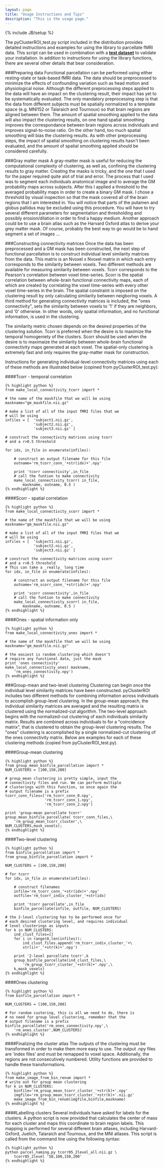 ```yaml
---
layout: page
title: "Usage Instructions and Tips"
description: "This is the usage page."
---
```

{% include JB/setup %}

The pyClusterROI_test.py script included in the distribution provides detailed
instructions and examples for using the library to parcellate fMRI data. This
script can be used in combination with a [**test
dataset**](https://www.nitrc.org/frs/downloadlink.php/3719) to validate your
installation. In addition to instructions for using the library functions,
there are several other details that bear consideration.

###Preparing data
Functional parcellation can be performed using either resting-state or
task-based fMRI data. The data should
be preprocessed to minimize the effects of confounding variation such as head
motion and physiological noise. Although the different preprocessing steps
applied to the data will have an impact on the clustering result, their impact
has yet to be systematically evaluated. The only mandatory preprocessing step
is that the data from different subjects must be spatially normalized to a
template space (e.g. MNI152 or Talaraich and Tournoux) so that brain regions
are aligned between them. The amount of spatial smoothing applied to the data
will also impact the clustering results, on one hand spatial smoothing improves
the correspondance between brain regions across individuals and improves
signal-to-noise ratio. On the other hand, too much spatial smoothing will bias
the clustering results. As with other preprocessing steps, the impact of
spatial smoothing on clustering results hasn't been evaluated, and the amount
of spatial smoothing applied should be considered carefully.

###Gray matter mask
A gray-matter mask is useful for reducing the computational complexity of
clustering, as well as, confining the clustering results to gray matter.
Creating the masks is  tricky, and the one that I used for the paper required
quite alot of trial and error. The process that I used was to segment each
individuals anatomical image and to average the GM probability maps across
subjects. After this I applied a threshold to the averaged probability maps in
order to create a binary GM mask. I chose a threshold by visual inspection so
that the mask covered all of the brain regions that I am interested in. You
will notice that parts of the putamen and globus pallidus may be excluded using
this procedure. You will have to try several different parameters for
segmentation and thresholding and possibly erosion/dilation in order to find a
happy medium. Another approach could be to use a brain atlas such as the
Harvard Oxford atlas to derive your grey matter mask. Of course, probably the
best way to go would be to hand segment a set of images ...

###Constructing connectivity matrices
Once the data has been preprocessed and a GM mask has been constructed, the
next step of functional parcellation is to construct individual level
similarity matrices from the data. This matrix is an Nvoxel x Nvoxel matrix in
which each entry corresponds to the similarity between voxels. Two different
methods are available for measuring similarity between voxels. Tcorr
corresponds to the Pearson's correlation between voxel time-series. Scorr is
the spatial correlation between whole-brain functional connectivity maps, each
of which are created by correlating the voxel time-series with every other
voxel time-series in the brain. The spatial constraint is imposed on the
clustering result by only calculating similarity between neigboring voxels. A
third method for generating connectivity matrices is included, the "ones
connectivity", sets the similarity between voxels to '1' if they are neighbors,
and '0' otherwise. In other words, only spatial information, and no functional
information, is used in the clustering.

The similarity metric chosen depends on the desired properties of the
clustering solution. Tcorr is preferred when the desire is to maximize the
temporal homogeniety of the clusters. Scorr should be used when the desire is
to maximaize the similarity between whole-brain functional connectivity maps
generated at each voxel. The spatial-only clustering is extremely fast and only
requires the gray-matter mask for construction. 

Instructions for generating individual-level connectivity matrices using each
of these methods are illustrated below (copined from pyClusterROI_test.py):

####Tcorr - temporal correlation

    {% highlight python %}
    from make_local_connectivity_tcorr import *

    # the name of the maskfile that we will be using
    maskname="gm_maskfile.nii.gz"

    # make a list of all of the input fMRI files that we 
    # will be using
    infiles = [  'subject1.nii.gz', 
                 'subject2.nii.gz', 
                 'subject3.nii.gz' ]

    # construct the connectivity matrices using tcorr 
    # and a r>0.5 threshold

    for idx, in_file in enumerate(infiles):

        # construct an output filename for this file
        outname='rm_tcorr_conn_'+str(idx)+'.npy'

        print 'tcorr connectivity',in_file
        # call the funtion to make connectivity
        make_local_connectivity_tcorr( in_file, 
            maskname, outname, 0.5 )
    {% endhighlight %}

####Scorr - spatial correlation

    {% highlight python %}
    from make_local_connectivity_scorr import *

    # the name of the maskfile that we will be using
    maskname="gm_maskfile.nii.gz"

    # make a list of all of the input fMRI files that we 
    # will be using
    infiles = [  'subject1.nii.gz',
                 'subject2.nii.gz',
                 'subject3.nii.gz' ]

    # construct the connectivity matrices using scorr 
    # and a r>0.5 threshold
    # This can take a _really_ long time
    for idx, in_file in enumerate(infiles):
    
        # construct an output filename for this file
        outname='rm_scorr_conn_'+str(idx)+'.npy'

        print 'scorr connectivity',in_file
        # call the funtion to make connectivity
        make_local_connectivity_scorr( in_file,
            maskname, outname, 0.5 )
    {% endhighlight %}

####Ones - spatial information only

    {% highlight python %}
    from make_local_connectivity_ones import *

    # the name of the maskfile that we will be using
    maskname="gm_maskfile.nii.gz"

    # the easiest is random clustering which doesn't 
    # require any functional data, just the mask
    print 'ones connectivity'
    make_local_connectivity_ones( maskname,
        'rm_ones_connectivity.npy')
    {% endhighlight %}


###Group-mean and two-level clustering
Clustering can begin once the individual level similarity matrices have been
constructed. pyClusterROI includes two different methods for combining
information across individuals to accomplish group-level clustering. In the
group-mean approach, the individual similarity matrices are averaged and the
resulting matrix is clustered using the normalized-cut algorithm. The two-level
approach begins with the normalized-cut clustering of each individuals
similarity matrix. Results are combined across individuals to for a
"coincidence matrix", that is clustered to obtain the group-level clustering
results. The "ones" clustering is accomplished by a single normalized-cut
clustering of the ones connectivity matrix. Below are examples for each of
these clustering methods (copied from pyClusterROI_test.py).

####Group-mean clustering

    {% highlight python %}
    from group_mean_binfile_parcellation import *
    NUM_CLUSTERS = [100,150,200]

    # group_mean clustering is pretty simple, input the 
    # connectivity files and run. We can perform multiple
    # clusterings with this function, so once again the
    # output filename is a prefix
    tcorr_conn_files=['rm_tcorr_conn_0.npy',
                      'rm_tcorr_conn_1.npy',
                      'rm_tcorr_conn_2.npy']

    print 'group-mean parcellate tcorr'
    group_mean_binfile_parcellate( tcorr_conn_files,\
        'rm_group_mean_tcorr_cluster',\
	NUM_CLUSTERS,mask_voxels);
    {% endhighlight %}

####Two-level clustering

    {% highlight python %}
    from binfile_parcellation import *
    from group_binfile_parcellation import *

    NUM_CLUSTERS = [100,150,200]

    # for tcorr
    for idx, in_file in enumerate(infiles):

        # construct filenames
        infile='rm_tcorr_conn_'+str(idx)+'.npy'
        outfile='rm_tcorr_indiv_cluster_'+str(idx)

        print 'tcorr parcellate',in_file
        binfile_parcellate(infile, outfile, NUM_CLUSTERS)

    # the 2-level clustering has to be performed once for 
    # each desired clustering level, and requires individual 
    # level clusterings as inputs
    for k in NUM_CLUSTERS:
        ind_clust_files=[]
        for i in range(0,len(infiles)):
            ind_clust_files.append('rm_tcorr_indiv_cluster_'+\
	        str(i)+'_'+str(k)+'.npy')

        print '2-level parcellate tcorr',k
        group_binfile_parcellate(ind_clust_files,\
            'rm_group_tcorr_cluster_'+str(k)+'.npy',\
	    k,mask_voxels)
    {% endhighlight %}


####Ones clustering

    {% highlight python %}
    from binfile_parcellation import *

    NUM_CLUSTERS = [100,150,200]

    # For random custering, this is all we need to do, there is
    # no need for group level clustering, remember that the 
    # output filename is a prefix
    binfile_parcellate('rm_ones_connectivity.npy',\
        'rm_ones_cluster',NUM_CLUSTERS)
    {% endhighlight %}
    
####Finalizing the cluster atlas
The outputs of the clustering must be transformed in order to make them more
easy to use. The output .npy files are 'index files' and must be remapped to
voxel space. Additionally, the regions are not consecutively numbered. Utility
functions are provided to handle these transformations.

    {% highlight python %}
    from make_image_from_bin_renum import *
    # write out for group mean clustering
    for k in NUM_CLUSTERS:
        binfile='rm_group_mean_tcorr_cluster_'+str(k)+'.npy'
        imgfile='rm_group_mean_tcorr_cluster_'+str(k)+'.nii.gz'
        make_image_from_bin_renum(imgfile,binfile,maskname)
    {% endhighlight %}


####Labelling clusters
Several individuals have asked for labels for the clusters. A python script is
now provided that calculates the center of mass for each cluster and maps this
coordinate to brain region labels. This mapping is performed for several
different brain atlases, including Harvard-Oxford, Juelich, Talaraich and
Tournoux, and the MNI atlases. This script is called from the command line
using the following syntax:

    {% highlight python %}
    python parcel_naming.py tcorr05_2level_all.nii.gz \
        tcorr05_2level '50,100,150,200'
    {% endhighlight %}
